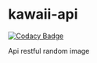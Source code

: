 # kawaii-api

[![Codacy Badge](https://api.codacy.com/project/badge/Grade/4c8109026fde44319073ee6b87498b80)](https://app.codacy.com/app/Steven-Debande/kawaii-api?utm_source=github.com&utm_medium=referral&utm_content=Steven-Debande/kawaii-api&utm_campaign=Badge_Grade_Dashboard)

Api restful random image
